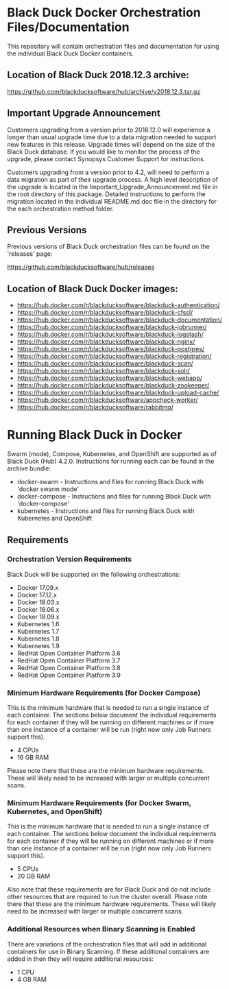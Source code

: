 # Black Duck Docker Orchestration Files/Documentation

This repository will contain orchestration files and documentation for using the individual Black Duck Docker containers. 

## Location of Black Duck 2018.12.3 archive:

https://github.com/blackducksoftware/hub/archive/v2018.12.3.tar.gz

## Important Upgrade Announcement

Customers upgrading from a version prior to 2018.12.0 will experience a longer than usual upgrade time due to a data migration needed to support new features in this release. Upgrade times will depend on the size of the Black Duck database. If you would like to monitor the process of the upgrade, please contact Synopsys Customer Support for instructions.
 
Customers upgrading from a version prior to 4.2, will need to perform a data migration as part of their upgrade process.  A high level description of the upgrade is located in the Important_Upgrade_Announcement.md file in the root directory of this package.  Detailed instructions to perform the migration located in the individual README.md doc file in the directory for the each orchestration method folder.

## Previous Versions

Previous versions of Black Duck orchestration files can be found on the 'releases' page:

https://github.com/blackducksoftware/hub/releases

## Location of Black Duck Docker images:

* https://hub.docker.com/r/blackducksoftware/blackduck-authentication/
* https://hub.docker.com/r/blackducksoftware/blackduck-cfssl/ 
* https://hub.docker.com/r/blackducksoftware/blackduck-documentation/
* https://hub.docker.com/r/blackducksoftware/blackduck-jobrunner/
* https://hub.docker.com/r/blackducksoftware/blackduck-logstash/
* https://hub.docker.com/r/blackducksoftware/blackduck-nginx/
* https://hub.docker.com/r/blackducksoftware/blackduck-postgres/
* https://hub.docker.com/r/blackducksoftware/blackduck-registration/
* https://hub.docker.com/r/blackducksoftware/blackduck-scan/
* https://hub.docker.com/r/blackducksoftware/blackduck-solr/
* https://hub.docker.com/r/blackducksoftware/blackduck-webapp/
* https://hub.docker.com/r/blackducksoftware/blackduck-zookeeper/
* https://hub.docker.com/r/blackducksoftware/blackduck-upload-cache/
* https://hub.docker.com/r/blackducksoftware/appcheck-worker/
* https://hub.docker.com/r/blackducksoftware/rabbitmq/

# Running Black Duck in Docker

Swarm (mode), Compose, Kubernetes, and OpenShift are supported as of Black Duck (Hub) 4.2.0. Instructions for running each can be found in the archive bundle:

* docker-swarm - Instructions and files for running Black Duck with 'docker swarm mode'
* docker-compose - Instructions and files for running Black Duck with 'docker-compose'
* kubernetes - Instructions and files for running Black Duck with Kubernetes and OpenShift

## Requirements

### Orchestration Version Requirements

Black Duck will be supported on the following orchestrations:

* Docker 17.09.x
* Docker 17.12.x
* Docker 18.03.x
* Docker 18.06.x
* Docker 18.09.x
* Kubernetes 1.6
* Kubernetes 1.7
* Kubernetes 1.8
* Kubernetes 1.9
* RedHat Open Container Platform 3.6
* RedHat Open Container Platform 3.7
* RedHat Open Container Platform 3.8
* RedHat Open Container Platform 3.9

### Minimum Hardware Requirements (for Docker Compose)

This is the minimum hardware that is needed to run a single instance of each container. The sections below document the individual requirements for each container if they will be running on different machines or if more than one instance of a container will be run (right now only Job Runners support this).

* 4 CPUs
* 16 GB RAM

Please note there that these are the minimum hardware requirements. These will likely need to be increased with larger or multiple concurrent scans.

### Minimum Hardware Requirements (for Docker Swarm, Kubernetes, and OpenShift)

This is the minimum hardware that is needed to run a single instance of each container. The sections below document the individual requirements for each container if they will be running on different machines or if more than one instance of a container will be run (right now only Job Runners support this).

* 5 CPUs
* 20 GB RAM

Also note that these requirements are for Black Duck and do not include other resources that are required to run the cluster overall.
Please note there that these are the minimum hardware requirements. These will likely need to be increased with larger or multiple concurrent scans.

### Additional Resources when Binary Scanning is Enabled

There are variations of the orchestration files that will add in additional containers for use in Binary Scanning. If these additional containers
are added in then they will require additional resources:

* 1 CPU
* 4 GB RAM
